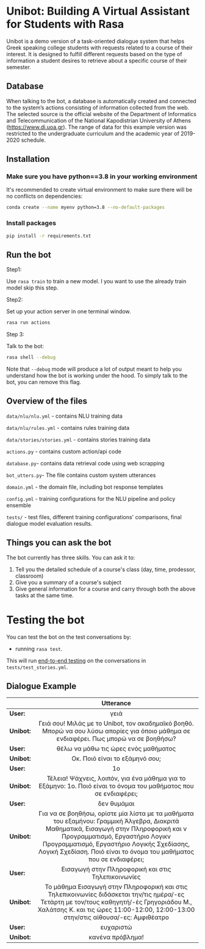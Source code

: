 # Unibot: Building A Virtual Assistant for Students with Rasa

Unibot is a demo version of a task-oriented dialogue system that helps Greek speaking college students with requests related to a course of their interest. It is designed to fulfill different requests based on the type of information a student desires to retrieve about a specific course of their semester. 

## Database

When talking to the bot, a database is automatically created and connected to the system’s actions consisting of information collected from the web. The selected source is the official website of the Department of Informatics and Telecommunication of the National Kapodistrian University of Athens (https://www.di.uoa.gr). The range of data for this example version was restricted to the undergraduate curriculum and the academic year of 2019-2020 schedule.


## Installation 

### Make sure you have python==3.8 in your working environment

 It's recommended to create virtual environment to make sure there will be no conflicts on dependencies:

 ```bash
 conda create --name myenv python=3.8 --no-default-packages
 ```
### Install packages

```bash
pip install -r requirements.txt
```
## Run the bot

Step1:
 
Use `rasa train` to train a new model. I you want to use the already train model skip this step.

Step2: 

Set up your action server in one terminal window.

```bash
rasa run actions
```

Step 3: 

Talk to the bot:

```bash
rasa shell --debug
```

Note that `--debug` mode will produce a lot of output meant to help you understand how the bot is working under the hood. To simply talk to the bot, you can remove this flag.

## Overview of the files

`data/nlu/nlu.yml` - contains NLU training data

`data/nlu/rules.yml` - contains rules training data

`data/stories/stories.yml` - contains stories training data

`actions.py` - contains custom action/api code

`database.py`- contains data retrieval code using web scrapping 

`bot_utters.py`- The file contains custom system utterances 

`domain.yml` - the domain file, including bot response templates

`config.yml` - training configurations for the NLU pipeline and policy ensemble

`tests/` - test files, different training configurations' comparisons, final dialogue model evaluation results.



## Things you can ask the bot

The bot currently has three skills. You can ask it to:
1. Tell you the detailed schedule of a course's class (day, time, prodessor, classroom)
2. Give you a summary of a course's subject
3. Give general information for a course and carry through both the above tasks at the same time.

# Testing the bot

You can test the bot on the test conversations by:

- running  `rasa test`.

This will run [end-to-end testing](https://rasa.com/docs/rasa/user-guide/testing-your-assistant/#end-to-end-testing) on the conversations in `tests/test_stories.yml`.

## Dialogue Example

|      | Utterance |
| :---        |    :----:   |
| **User:**      | γειά     |
| **Unibot:** | Γειά σου! Μιλάς με το Unibot, τον ακαδημαϊκό βοηθό. Μπορώ να σου λύσω απορίες για όποιο μάθημα σε ενδιαφέρει. Πως μπορώ να σε βοηθήσω?        |
| **User:**      | θέλω να μάθω τις ώρες ενός μαθήματος      |
| **Unibot:** | Οκ. Ποιό είναι το εξάμηνό σου;      |
| **User:**      | 1ο       |
| **Unibot:** | Τέλεια! Ψάχνεις, λοιπόν, για ένα μάθημα για το Εξάμηνο: 1ο. Ποιό είναι το όνομα του μαθήματος που σε ενδιαφέρει;      |
| **User:**   | δεν θυμάμαι |
| **Unibot:**      | Για να σε βοηθήσω, ορίστε μία λίστα με τα μαθήματα του εξαμήνου: Γραμμική Άλγεβρα, Διακριτά Μαθηματικά, Εισαγωγή στην Πληροφορική και ν Προγραμματισμό, Εργαστήριο Λογικν Προγραμματισμό, Εργαστήριο Λογικής Σχεδίασης, Λογική Σχεδίαση. Ποιό είναι το όνομα του μαθήματος που σε ενδιαφέρει;    |
| **User:** | Εισαγωγή στην Πληροφορική και στις Τηλεπικοινωνίες       |
| **Unibot:** | To μάθημα Εισαγωγή στην Πληροφορική και στις Τηλεπικοινωνίες διδάσκεται την/τις ημέρα/-ες Τετάρτη με τον/τους καθηγητή/-ές Γρηγοριάδου Μ., Χαλάτσης Κ. και τις ώρες 11:00-12:00, 12:00-13:00  στην/στις αίθουσα/-ες: Αμφιθέατρο |
| **User:** | ευχαριστώ |
| **Unibot:** | κανένα πρόβλημα! |
